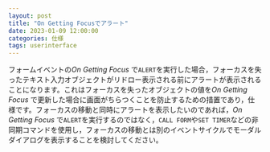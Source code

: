 ```yaml
---
layout: post
title: "On Getting Focusでアラート"
date: 2023-01-09 12:00:00
categories: 仕様
tags: userinterface
---
```


フォームイベントの*On Getting Focus* で`ALERT`を実行した場合，フォーカスを失ったテキスト入力オブジェクトがリドロー表示される前にアラートが表示されることになります。これはフォーカスを失ったオブジェクトの値を*On Getting Focus* で更新した場合に画面がちらつくことを防止するための措置であり，仕様です。フォーカスの移動と同時にアラートを表示したいのであれば，*On Getting Focus* で`ALERT`を実行するのではなく，`CALL FORM`や`SET TIMER`などの非同期コマンドを使用し，フォーカスの移動とは別のイベントサイクルでモーダルダイアログを表示することを検討してください。
